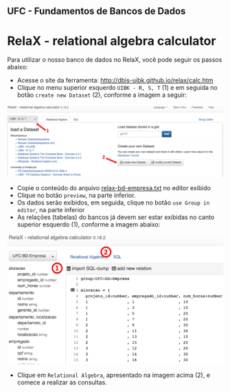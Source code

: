 ## UFC - Fundamentos de Bancos de Dados
# RelaX - relational algebra calculator

Para utilizar o nosso banco de dados no RelaX, você pode seguir os passos abaixo:

* Acesse o site da ferramenta: http://dbis-uibk.github.io/relax/calc.htm
* Clique no menu superior esquerdo `UIBK - R, S, T` (1) e em seguida no botão `create new Dataset` (2), conforme a imagem a seguir:

![relax01](images/relax01.png)

* Copie o conteúdo do arquivo [relax-bd-empresa.txt](relax-bd-empresa.txt) no editor exibido
* Clique no botão `preview`, na parte inferior.
* Os dados serão exibidos, em seguida, clique no botão `use Group in editor`, na parte inferior
* As relações (tabelas) do bancos já devem ser estar exibidas no canto superior esquerdo (1), conforme a imagem abaixo:

![relax02](images/relax02.png)

* Clique em `Relational Algebra`, apresentado na imagem acima (2), e comece a realizar as consultas.
